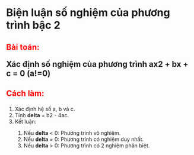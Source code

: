 <!DOCTYPE html>
<html>
<head>
<title>Page Title</title>
</head>
<body>
<h1>Biện luận số nghiệm của phương trình bậc 2</h1>
<h2><p style="color:red">Bài toán:</p>Xác định số nghiệm của phương trình ax2 + bx + c = 0 (a!=0)</h2>
<h2><p style="color:red">Cách làm:</p></h2><p>
<ol>
<li>Xác định hệ số a, b và c.</li>
<li>Tính <strong>delta</strong> = b2 - 4ac.</li>
<li>Kết luận:</li>
<ol>
<li>Nếu <strong>delta</strong> < 0: Phương trình vô nghiệm.</li>
<li>Nếu <strong>delta</strong> = 0: Phương trình có nghiệm duy nhất.</li>
<li>Nếu <strong>delta</strong> > 0: Phương trình có 2 nghiệm phân biệt.</li>
</ol>
</ol>
</p>
</body>
</html>
